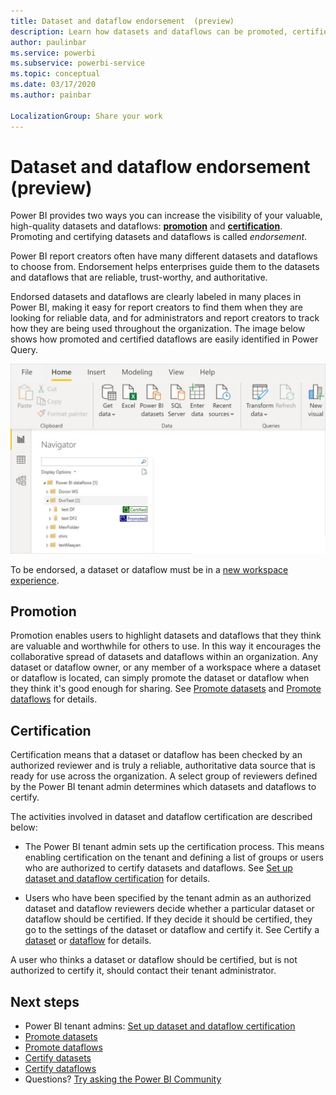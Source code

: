 ```yaml
---
title: Dataset and dataflow endorsement  (preview)
description: Learn how datasets and dataflows can be promoted, certified, and labeled as reliable, trusted sources of data in your organization.
author: paulinbar
ms.service: powerbi
ms.subservice: powerbi-service
ms.topic: conceptual
ms.date: 03/17/2020
ms.author: painbar

LocalizationGroup: Share your work
---
```

# Dataset and dataflow endorsement (preview)

Power BI provides two ways you can increase the visibility of your valuable, high-quality datasets and dataflows: **[promotion](#promotion)** and **[certification](#certification)**. Promoting and certifying datasets and dataflows is called *endorsement*.

Power BI report creators often have many different datasets and dataflows to choose from. Endorsement helps enterprises guide them to the datasets and dataflows that are reliable, trust-worthy, and authoritative.

Endorsed datasets and dataflows are clearly labeled in many places in Power BI, making it easy for report creators to find them when they are looking for reliable data, and for administrators and report creators to track how they are being used throughout the organization. The image below shows how promoted and certified dataflows are easily identified in Power Query.

![Endorsed dataflows highlighted in Power Query](media/service-dataset-dataflow-endorsement-overview/powerbi-dataflow-endorsement-power-query.png)

To be endorsed, a dataset or dataflow must be in a [new workspace experience](../service-new-workspaces.md).

## Promotion

Promotion enables users to highlight datasets and dataflows that they think are valuable and worthwhile for others to use. In this way it encourages the collaborative spread of datasets and dataflows within an organization. Any dataset or dataflow owner, or any member of a workspace where a dataset or dataflow is located,  can simply promote the dataset or dataflow when they think it's good enough for sharing. See [Promote datasets](../service-datasets-promote.md) and [Promote dataflows](../transform-model/service-dataflows-promote.md) for details.

## Certification

Certification means that a dataset or dataflow has been checked by an authorized reviewer and is truly a reliable, authoritative data source that is ready for use across the organization. A select group of reviewers defined by the Power BI tenant admin determines which datasets and dataflows to certify.

The activities involved in dataset and dataflow certification are described below:

* The Power BI tenant admin sets up the certification process. This means enabling certification on the tenant and defining a list of groups or users who are authorized to certify datasets and dataflows. See [Set up dataset and dataflow certification](../admin/service-admin-setup-certification.md) for details.

* Users who have been specified by the tenant admin as an authorized dataset and dataflow reviewers decide whether a particular dataset or dataflow should be certified. If they decide it should be certified, they go to the settings of the dataset or dataflow and certify it. See Certify a [dataset](../service-datasets-certify.md) or [dataflow](../transform-model/service-dataflows-certify.md) for details.

A user who thinks a dataset or dataflow should be certified, but is not authorized to certify it, should contact their tenant administrator.

## Next steps
* Power BI tenant admins: [Set up dataset and dataflow certification](../admin/service-admin-setup-certification.md)
* [Promote datasets](../service-datasets-promote.md)
* [Promote dataflows](../transform-model/service-dataflows-promote.md)
* [Certify datasets](../service-datasets-certify.md)
* [Certify dataflows](../transform-model/service-dataflows-certify.md)
* Questions? [Try asking the Power BI Community](https://community.powerbi.com/)
